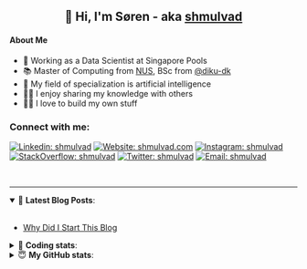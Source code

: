 <h2 align="center">
	👋 Hi, I'm Søren - aka <a href="https://shmulvad.com">shmulvad</a>
</h2>

#### About Me
- 🤖 Working as a Data Scientist at Singapore Pools
- 📚 Master of Computing from [NUS], BSc from [@diku-dk]
- 🧠 My field of specialization is artificial intelligence
- 👨‍🏫 I enjoy sharing my knowledge with others
- 👨‍💻 I love to build my own stuff

### Connect with me:

[![Linkedin: shmulvad](https://img.shields.io/badge/shmulvad-blue?style=flat&logo=Linkedin&logoColor=white)][linkedin]
[![Website: shmulvad.com](https://img.shields.io/badge/shmulvad.com-47CCCC?&style=flat&logo=Google-Chrome&logoColor=white)][website]
[![Instagram: shmulvad](https://img.shields.io/badge/-@shmulvad-purple?style=flat&logo=Instagram&logoColor=white)][instagram]
[![StackOverflow: shmulvad](https://img.shields.io/badge/shmulvad-FE7A16?style=flat&logo=stack-overflow&logoColor=white)][stackOverflow]
[![Twitter: shmulvad](https://img.shields.io/badge/@shmulvad-1ca0f1?style=flat&logo=twitter&logoColor=white)][twitter]
[![Email: shmulvad](https://img.shields.io/badge/shmulvad-D14836?style=flat&logo=gmail&logoColor=white)][mail]

<br />

---

<details open>
 <summary>📕 <b>Latest Blog Posts</b>: </summary>

<br>

<!-- BLOG-POST-LIST:START -->
- [Why Did I Start This Blog](https://shmulvad.com/blog/why-did-start-this-blog)
<!-- BLOG-POST-LIST:END -->

</details>

<!-- --- -->

<details>
 <summary>🤖 <b>Coding stats</b>: </summary>

<br>

NOTE: Doesn't track coding at work or work done in environments such as Jupyter Notebooks.

<!--START_SECTION:waka-->
![Code Time](http://img.shields.io/badge/Code%20Time-1%2C624%20hrs%2035%20mins-blue)

**I'm a Night 🦉** 

```text
🌞 Morning    64 commits     ██░░░░░░░░░░░░░░░░░░░░░░░   8.89% 
🌆 Daytime    216 commits    ███████░░░░░░░░░░░░░░░░░░   30.0% 
🌃 Evening    275 commits    █████████░░░░░░░░░░░░░░░░   38.19% 
🌙 Night      165 commits    █████░░░░░░░░░░░░░░░░░░░░   22.92%

```


📊 **This Week I Spent My Time On** 

```text
💬 Programming Languages: 
Python                   4 hrs 56 mins       █████████████████░░░░░░░░   68.69% 
Other                    1 hr 2 mins         ███░░░░░░░░░░░░░░░░░░░░░░   14.49% 
Text                     36 mins             ██░░░░░░░░░░░░░░░░░░░░░░░   8.4% 
HTML                     29 mins             █░░░░░░░░░░░░░░░░░░░░░░░░   6.8% 
JavaScript               5 mins              ░░░░░░░░░░░░░░░░░░░░░░░░░   1.18%

🔥 Editors: 
VS Code                  5 hrs 41 mins       ███████████████████░░░░░░   79.16% 
Zsh                      1 hr 2 mins         ███░░░░░░░░░░░░░░░░░░░░░░   14.45% 
Sublime Text             27 mins             █░░░░░░░░░░░░░░░░░░░░░░░░   6.39%

🐱‍💻 Projects: 
hit-locator              4 hrs 37 mins       ████████████████░░░░░░░░░   64.35% 
overvaagning-admin       2 hrs 2 mins        ███████░░░░░░░░░░░░░░░░░░   28.31% 
Unknown Project          27 mins             █░░░░░░░░░░░░░░░░░░░░░░░░   6.39% 
overvaagning-sender      4 mins              ░░░░░░░░░░░░░░░░░░░░░░░░░   0.94%

```


 Last Updated on 25/11/2022 18:45:10 UTC
<!--END_SECTION:waka-->

</details>

<!-- --- -->

<details>
 <summary>😇 <b>My GitHub stats</b>: </summary>

<br>

<img align="left" alt="shmulvad's Github Stats" src="https://github-readme-stats.vercel.app/api?username=shmulvad&show_icons=true&hide_border=true" />

</details>



[website]: https://shmulvad.com
[twitter]: https://twitter.com/shmulvad
[linkedin]: https://linkedin.com/in/shmulvad
[instagram]: https://instagram.com/shmulvad
[stackOverflow]: https://stackoverflow.com/users/9248793/shmulvad
[mail]: mailto:shmulvad@gmail.com
[@diku-dk]: https://github.com/diku-dk
[github]: https://github.com/shmulvad
[NUS]: https://www.nus.edu.sg
